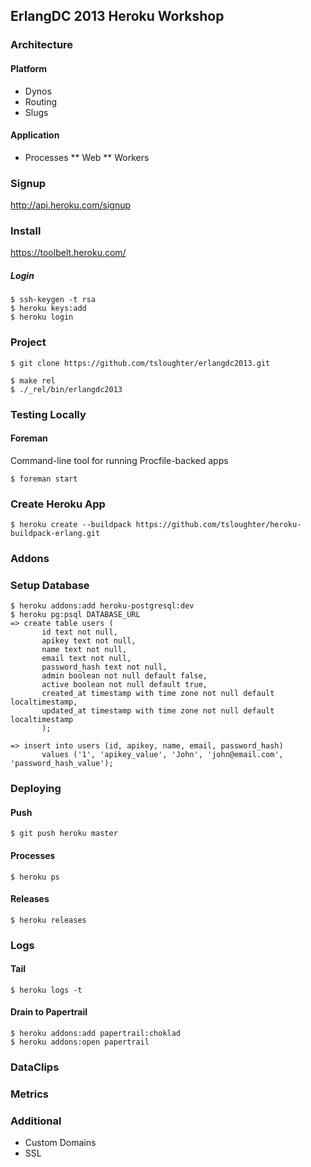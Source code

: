 ## ErlangDC 2013 Heroku Workshop

### Architecture

#### Platform

* Dynos
* Routing
* Slugs

#### Application

* Processes
** Web
** Workers

### Signup

http://api.heroku.com/signup

### Install

https://toolbelt.heroku.com/

##### Login

```
$ ssh-keygen -t rsa
$ heroku keys:add
$ heroku login
```

### Project

```
$ git clone https://github.com/tsloughter/erlangdc2013.git
```

```
$ make rel
$ ./_rel/bin/erlangdc2013
```

### Testing Locally

#### Foreman

Command-line tool for running Procfile-backed apps

```
$ foreman start
```

### Create Heroku App

```shell
$ heroku create --buildpack https://github.com/tsloughter/heroku-buildpack-erlang.git
```

### Addons

### Setup Database

```
$ heroku addons:add heroku-postgresql:dev
$ heroku pg:psql DATABASE_URL
=> create table users (
       id text not null,                                                        
       apikey text not null,
       name text not null,
       email text not null,
       password_hash text not null,
       admin boolean not null default false,
       active boolean not null default true,
       created_at timestamp with time zone not null default localtimestamp,
       updated_at timestamp with time zone not null default localtimestamp
       );
       
=> insert into users (id, apikey, name, email, password_hash)
       values ('1', 'apikey_value', 'John', 'john@email.com', 'password_hash_value');
```

### Deploying

#### Push

```
$ git push heroku master
```

#### Processes

```
$ heroku ps
```

#### Releases

```
$ heroku releases
```

### Logs

#### Tail

```
$ heroku logs -t
```

#### Drain to Papertrail

```
$ heroku addons:add papertrail:choklad
$ heroku addons:open papertrail
```

### DataClips

### Metrics

### Additional

* Custom Domains
* SSL
